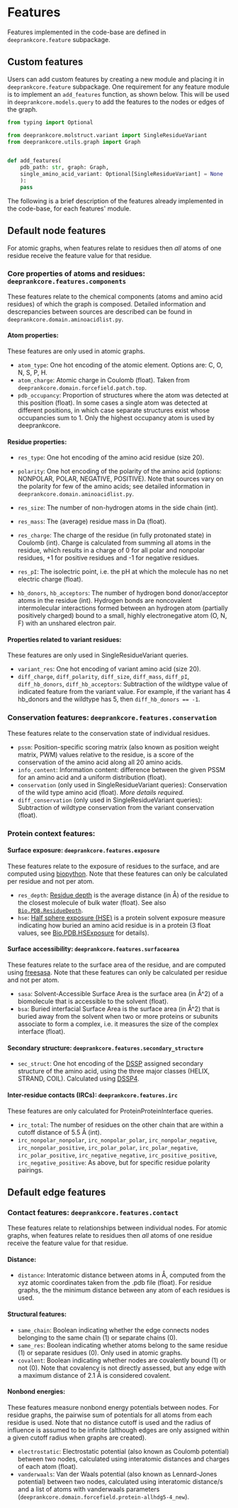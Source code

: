# Features

Features implemented in the code-base are defined in `deeprankcore.feature` subpackage.


## Custom features

Users can add custom features by creating a new module and placing it in `deeprankcore.feature` subpackage. One requirement for any feature module is to implement an `add_features` function, as shown below. This will be used in `deeprankcore.models.query` to add the features to the nodes or edges of the graph.

```python
from typing import Optional

from deeprankcore.molstruct.variant import SingleResidueVariant
from deeprankcore.utils.graph import Graph


def add_features(
    pdb_path: str, graph: Graph,
    single_amino_acid_variant: Optional[SingleResidueVariant] = None
    ):
    pass
```

The following is a brief description of the features already implemented in the code-base, for each features' module. 

## Default node features 
For atomic graphs, when features relate to residues then _all_ atoms of one residue receive the feature value for that residue.

### Core properties of atoms and residues: `deeprankcore.features.components`
These features relate to the chemical components (atoms and amino acid residues) of which the graph is composed. Detailed information and descrepancies between sources are described can be found in `deeprankcore.domain.aminoacidlist.py`.

#### Atom properties:
These features are only used in atomic graphs.

- `atom_type`: One hot encoding of the atomic element. Options are: C, O, N, S, P, H.
- `atom_charge`: Atomic charge in Coulomb (float). Taken from `deeprankcore.domain.forcefield.patch.top`.
- `pdb_occupancy`: Proportion of structures where the atom was detected at this position (float). In some cases a single atom was detected at different positions, in which case separate structures exist whose occupancies sum to 1. Only the highest occupancy atom is used by deeprankcore. 

#### Residue properties:
- `res_type`: One hot encoding of the amino acid residue (size 20).
- `polarity`: One hot encoding of the polarity of the amino acid (options: NONPOLAR, POLAR, NEGATIVE, POSITIVE). Note that sources vary on the polarity for few of the amino acids; see detailed information in `deeprankcore.domain.aminoacidlist.py`.
- `res_size`: The number of non-hydrogen atoms in the side chain (int). 
- `res_mass`: The (average) residue mass in Da (float).
- `res_charge`: The charge of the residue (in fully protonated state) in Coulomb (int). Charge is calculated from summing all atoms in the residue, which results in a charge of 0 for all polar and nonpolar residues, +1 for positive residues and -1 for negative residues.
- `res_pI`: The isolectric point, i.e. the pH at which the molecule has no net electric charge (float).

- `hb_donors`, `hb_acceptors`: The number of hydrogen bond donor/acceptor atoms in the residue (int). Hydrogen bonds are noncovalent intermolecular interactions formed between an hydrogen atom (partially positively charged) bound to a small, highly electronegative atom (O, N, F) with an unshared electron pair.

#### Properties related to variant residues:
These features are only used in SingleResidueVariant queries.

- `variant_res`: One hot encoding of variant amino acid (size 20).
- `diff_charge`, `diff_polarity`, `diff_size`, `diff_mass`, `diff_pI`, `diff_hb_donors`, `diff_hb_acceptors`: Subtraction of the wildtype value of indicated feature from the variant value. For example, if the variant has 4 hb_donors and the wildtype has 5, then `diff_hb_donors == -1`.

### Conservation features: `deeprankcore.features.conservation`
These features relate to the conservation state of individual residues.

- `pssm`: Position-specific scoring matrix (also known as position weight matrix, PWM) values relative to the residue, is a score of the conservation of the amino acid along all 20 amino acids. 
- `info_content`: Information content: difference between the given PSSM for an amino acid and a uniform distribution (float).
- `conservation` (only used in SingleResidueVariant queries): Conservation of the wild type amino acid (float). *More details required.*
- `diff_conservation` (only used in SingleResidueVariant queries): Subtraction of wildtype conservation from the variant conservation (float). 

### Protein context features:

#### Surface exposure: `deeprankcore.features.exposure`
These features relate to the exposure of residues to the surface, and are computed using [biopython](https://biopython.org/docs/1.81/api/Bio.PDB.html). Note that these features can only be calculated per residue and not per atom.

- `res_depth`: [Residue depth](https://en.wikipedia.org/wiki/Residue_depth) is the average distance (in Å) of the residue to the closest molecule of bulk water (float). See also [`Bio.PDB.ResidueDepth`](https://biopython.org/docs/1.75/api/Bio.PDB.ResidueDepth.html).
- `hse`: [Half sphere exposure (HSE)](https://en.wikipedia.org/wiki/Half_sphere_exposure) is a protein solvent exposure measure indicating how buried an amino acid residue is in a protein (3 float values, see [Bio.PDB.HSExposure](https://biopython.org/docs/dev/api/Bio.PDB.HSExposure.html#module-Bio.PDB.HSExposure) for details).

#### Surface accessibility: `deeprankcore.features.surfacearea`
These features relate to the surface area of the residue, and are computed using [freesasa](https://freesasa.github.io). Note that these features can only be calculated per residue and not per atom.

- `sasa`: Solvent-Accessible Surface Area is the surface area (in Å^2) of a biomolecule that is accessible to the solvent (float).
- `bsa`: Buried interfacial Surface Area is the surface area (in Å^2) that is buried away from the solvent when two or more proteins or subunits associate to form a complex, i.e. it measures the size of the complex interface (float).

#### Secondary structure: `deeprankcore.features.secondary_structure`

- `sec_struct`: One hot encoding of the [DSSP](https://en.wikipedia.org/wiki/DSSP_(algorithm)) assigned secondary structure of the amino acid, using the three major classes (HELIX, STRAND, COIL). Calculated using [DSSP4](https://github.com/PDB-REDO/dssp).

#### Inter-residue contacts (IRCs): `deeprankcore.features.irc`
These features are only calculated for ProteinProteinInterface queries.

- `irc_total`: The number of residues on the other chain that are within a cutoff distance of 5.5 Å (int).
- `irc_nonpolar_nonpolar`, `irc_nonpolar_polar`, `irc_nonpolar_negative`, `irc_nonpolar_positive`, `irc_polar_polar`, `irc_polar_negative`, `irc_polar_positive`, `irc_negative_negative`, `irc_positive_positive`, `irc_negative_positive`: As above, but for specific residue polarity pairings.


## Default edge features 

### Contact features: `deeprankcore.features.contact`
These features relate to relationships between individual nodes.
For atomic graphs, when features relate to residues then _all_ atoms of one residue receive the feature value for that residue.

#### Distance:
- `distance`: Interatomic distance between atoms in Å, computed from the xyz atomic coordinates taken from the .pdb file (float). For residue graphs, the the minimum distance between any atom of each residues is used. 

#### Structural features:
- `same_chain`: Boolean indicating whether the edge connects nodes belonging to the same chain (1) or separate chains (0).
- `same_res`: Boolean indicating whether atoms belong to the same residue (1) or separate residues (0). Only used in atomic graphs.
- `covalent`: Boolean indicating whether nodes are covalently bound (1) or not (0). Note that covalency is not directly assessed, but any edge with a maximum distance of 2.1 Å is considered covalent.

#### Nonbond energies:
These features measure nonbond energy potentials between nodes. 
For residue graphs, the pairwise sum of potentials for all atoms from each residue is used. Note that no distance cutoff is used and the radius of influence is assumed to be infinite (although edges are only assigned within a given cutoff radius when graphs are created). 
- `electrostatic`: Electrostatic potential (also known as Coulomb potential) between two nodes, calculated using interatomic distances and charges of each atom (float). 
- `vanderwaals`: Van der Waals potential (also known as Lennard-Jones potential) between two nodes, calculated using interatomic distance/s and a list of atoms with vanderwaals parameters (`deeprankcore.domain.forcefield.protein-allhdg5-4_new`).

